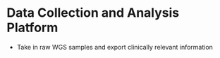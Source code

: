 # Data Collection and Analysis Platform

- Take in raw WGS samples and export clinically relevant information
